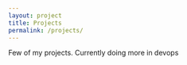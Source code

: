 ```yaml
---
layout: project
title: Projects
permalink: /projects/
---
```


Few of my projects. Currently doing more in devops
